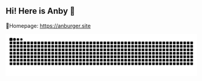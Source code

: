 ## Hi! Here is Anby 👋
🏡Homepage: https://anburger.site
<!--
**anbydemara/anbydemara** is a ✨ _special_ ✨ repository because its `README.md` (this file) appears on your GitHub profile.

Here are some ideas to get you started:

- 🔭 I’m currently working on ...
- 🌱 I’m currently learning ...
- 👯 I’m looking to collaborate on ...
- 🤔 I’m looking for help with ...
- 💬 Ask me about ...
- 📫 How to reach me: ...
- 😄 Pronouns: ...
- ⚡ Fun fact: ...
-->
![](https://raw.githubusercontent.com/anbydemara/anbydemara/output/github-contribution-grid-snake.svg)

<!--
![](https://github-readme-stats.vercel.app/api?username=anbydemara&show_icons=true&theme=transparent)

![Top Langs](https://github-readme-stats.vercel.app/api/top-langs/?username=anbydemara&layout=compact&theme=tokyonight)

![](https://github-readme-activity-graph.cyclic.app/graph?username=anbydemara&theme=dracula)
-->
